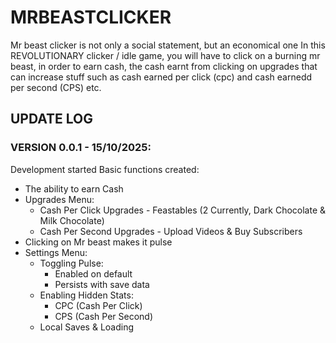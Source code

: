# MRBEASTCLICKER
Mr beast clicker is not only a social statement, but an economical one
In this REVOLUTIONARY clicker / idle game, you will have to click on a
burning mr beast, in order to earn cash, the cash earnt from clicking
on upgrades that can increase stuff such as cash earned per click (cpc)
and cash earnedd per second (CPS) etc.

## UPDATE LOG
### VERSION 0.0.1 - 15/10/2025:
Development started
Basic functions created:
- The ability to earn Cash
- Upgrades Menu:
  - Cash Per Click Upgrades - Feastables (2 Currently, Dark Chocolate & Milk Chocolate)
  - Cash Per Second Upgrades - Upload Videos & Buy Subscribers
- Clicking on Mr beast makes it pulse
- Settings Menu:
  - Toggling Pulse:
    - Enabled on default
    - Persists with save data
  - Enabling Hidden Stats:
    - CPC (Cash Per Click)
    - CPS (Cash Per Second)
  - Local Saves & Loading


